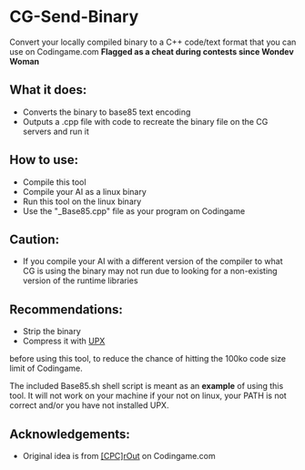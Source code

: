 # CG-Send-Binary
Convert your locally compiled binary to a C++ code/text format that you can use on Codingame.com **Flagged as a cheat during contests since Wondev Woman**

## What it does:
* Converts the binary to base85 text encoding
* Outputs a .cpp file with code to recreate the binary file on the CG servers and run it

## How to use:
* Compile this tool 
* Compile your AI as a linux binary
* Run this tool on the linux binary
* Use the "_Base85.cpp" file as your program on Codingame

## Caution:
* If you compile your AI with a different version of the compiler to what CG is using the binary may not run due to looking for a non-existing version of the runtime libraries

## Recommendations:
* Strip the binary
* Compress it with [UPX](https://upx.github.io/)

before using this tool, to reduce the chance of hitting the 100ko code size limit of Codingame.

The included Base85.sh shell script is meant as an **example** of using this tool. It will not work on your machine if your not on linux, your PATH is not correct and/or you have not installed UPX.

## Acknowledgements:
* Original idea is from [[CPC]rOut](https://www.codingame.com/forum/t/neural-network-ressources/1667/17) on Codingame.com
